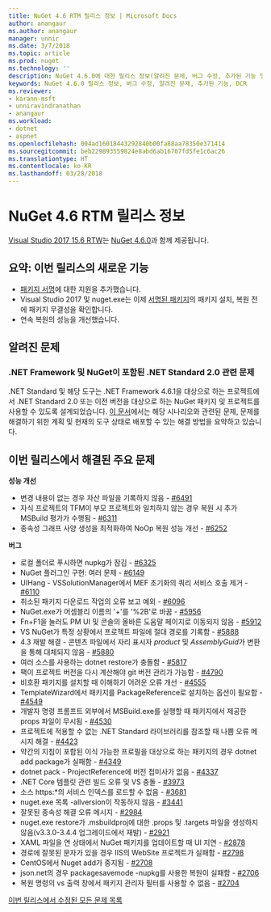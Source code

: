 ```yaml
---
title: NuGet 4.6 RTM 릴리스 정보 | Microsoft Docs
author: anangaur
ms.author: anangaur
manager: unnir
ms.date: 3/7/2018
ms.topic: article
ms.prod: nuget
ms.technology: ''
description: NuGet 4.6.0에 대한 릴리스 정보(알려진 문제, 버그 수정, 추가된 기능 및 DCR 포함)
keywords: NuGet 4.6.0 릴리스 정보, 버그 수정, 알려진 문제, 추가된 기능, DCR
ms.reviewer:
- karann-msft
- unniravindranathan
- anangaur
ms.workload:
- dotnet
- aspnet
ms.openlocfilehash: 004ad16018443292840b00fa88aa78350e371414
ms.sourcegitcommit: beb229893559824e8abd6ab16707fd5fe1c6ac26
ms.translationtype: HT
ms.contentlocale: ko-KR
ms.lasthandoff: 03/28/2018
---
```

# <a name="nuget-46-rtm-release-notes"></a>NuGet 4.6 RTM 릴리스 정보

[Visual Studio 2017 15.6 RTW](https://www.visualstudio.com/news/releasenotes/vs2017-relnotes)는 [NuGet 4.6.0](https://dist.nuget.org/win-x86-commandline/v4.6.0/nuget.exe)과 함께 제공됩니다.

## <a name="summary-whats-new-in-this-release"></a>요약: 이번 릴리스의 새로운 기능
* [패키지 서명](https://docs.microsoft.com/en-us/nuget/create-packages/sign-a-package)에 대한 지원을 추가했습니다.  
* Visual Studio 2017 및 nuget.exe는 이제 [서명된 패키지](https://docs.microsoft.com/en-us/nuget/reference/signed-packages-reference)의 패키지 설치, 복원 전에 패키지 무결성을 확인합니다.
* 연속 복원의 성능을 개선했습니다.

## <a name="known-issues"></a>알려진 문제
### <a name="issues-with-net-standard-20-with-net-framework--nuget"></a>.NET Framework 및 NuGet이 포함된 .NET Standard 2.0 관련 문제 

.NET Standard 및 해당 도구는 .NET Framework 4.6.1을 대상으로 하는 프로젝트에서 .NET Standard 2.0 또는 이전 버전을 대상으로 하는 NuGet 패키지 및 프로젝트를 사용할 수 있도록 설계되었습니다. [이 문서](https://github.com/dotnet/standard/issues/481)에서는 해당 시나리오와 관련된 문제, 문제를 해결하기 위한 계획 및 현재의 도구 상태로 배포할 수 있는 해결 방법을 요약하고 있습니다.

## <a name="top-issues-fixed-in-this-release"></a>이번 릴리스에서 해결된 주요 문제

**성능 개선**
* 변경 내용이 없는 경우 자산 파일을 기록하지 않음 - [#6491](https://github.com/NuGet/Home/issues/6491)
* 자식 프로젝트의 TFM이 부모 프로젝트와 일치하지 않는 경우 복원 시 추가 MSBuild 평가가 수행됨 - [#6311](https://github.com/NuGet/Home/issues/6311)
* 종속성 그래프 사양 생성을 최적화하여 NoOp 복원 성능 개선 - [#6252](https://github.com/NuGet/Home/issues/6252)

**버그**
* 로컬 폴더로 푸시하면 nupkg가 잠김 - [#6325](https://github.com/NuGet/Home/issues/6325)
* NuGet 플러그인 구현: 여러 문제 - [#6149](https://github.com/NuGet/Home/issues/6149)
* UIHang - VSSolutionManager에서 MEF 초기화의 쿼리 서비스 호출 제거 - [#6110](https://github.com/NuGet/Home/issues/6110)
* 취소된 패키지 다운로드 작업의 오류 보고 예외 - [#6096](https://github.com/NuGet/Home/issues/6096)
* NuGet.exe가 어셈블리 이름의 '+'를 '%2B'로 바꿈 - [#5956](https://github.com/NuGet/Home/issues/5956)
* Fn+F1을 눌러도 PM UI 및 콘솔의 올바른 도움말 페이지로 이동되지 않음 - [#5912](https://github.com/NuGet/Home/issues/5912)
* VS NuGet가 특정 상황에서 프로젝트 파일에 절대 경로를 기록함 - [#5888](https://github.com/NuGet/Home/issues/5888)
* 4.3 재발 해결 - 콘텐츠 파일에서 자리 표시자 $product$ 및 $AssemblyGuid$가 변환을 통해 대체되지 않음 - [#5880](https://github.com/NuGet/Home/issues/5880)
* 여러 소스를 사용하는 dotnet restore가 충돌함 - [#5817](https://github.com/NuGet/Home/issues/5817)
* 팩이 프로젝트 버전을 다시 계산해야 git 버전 관리가 가능함 - [#4790](https://github.com/NuGet/Home/issues/4790)
* 비호환 패키지를 설치할 때 이해하기 어려운 오류 개선 - [#4555](https://github.com/NuGet/Home/issues/4555)
* TemplateWizard에서 패키지를 PackageReference로 설치하는 옵션이 필요함 - [#4549](https://github.com/NuGet/Home/issues/4549)
* 개발자 명령 프롬프트 외부에서 MSBuild.exe를 실행할 때 패키지에서 제공한 props 파일이 무시됨 - [#4530](https://github.com/NuGet/Home/issues/4530)
* 프로젝트에 적용할 수 없는 .NET Standard 라이브러리를 참조할 때 나쁨 오류 메시지 해결 - [#4423](https://github.com/NuGet/Home/issues/4423)
* 약간의 지침이 포함된 이식 가능한 프로필을 대상으로 하는 패키지의 경우 dotnet add package가 실패함 - [#4349](https://github.com/NuGet/Home/issues/4349)
* dotnet pack - ProjectReference에 버전 접미사가 없음 - [#4337](https://github.com/NuGet/Home/issues/4337)
* .NET Core 템플릿 관련 빌드 오류 및 VS 충돌 - [#3973](https://github.com/NuGet/Home/issues/3973)
* 소스 https:*의 서비스 인덱스를 로드할 수 없음 - [#3681](https://github.com/NuGet/Home/issues/3681)
* nuget.exe 목록 -allversion이 작동하지 않음 - [#3441](https://github.com/NuGet/Home/issues/3441)
* 잘못된 종속성 해결 오류 메시지 - [#2984](https://github.com/NuGet/Home/issues/2984)
* nuget.exe restore가 .msbuildproj에 대한 .props 및 .targets 파일을 생성하지 않음(v3.3.0-3.4.4 업그레이드에서 재발) - [#2921](https://github.com/NuGet/Home/issues/2921)
* XAML 파일을 연 상태에서 NuGet 패키지를 업데이트할 때 UI 지연 - [#2878](https://github.com/NuGet/Home/issues/2878)
* 경로에 잘못된 문자가 있을 경우 IIS의 WebSite 프로젝트가 실패함 - [#2798](https://github.com/NuGet/Home/issues/2798)
* CentOS에서 Nuget add가 중지됨 - [#2708](https://github.com/NuGet/Home/issues/2708)
* json.net의 경우 packagesavemode -nupkg를 사용한 복원이 실패함 - [#2706](https://github.com/NuGet/Home/issues/2706)
* 복원 명령의 vs 출력 창에서 패키지 관리자 필터를 사용할 수 없음 - [#2704](https://github.com/NuGet/Home/issues/2704)


[이번 릴리스에서 수정된 모든 문제 목록](https://github.com/NuGet/Home/issues?q=is%3Aissue+is%3Aclosed+milestone%3A%224.6")
